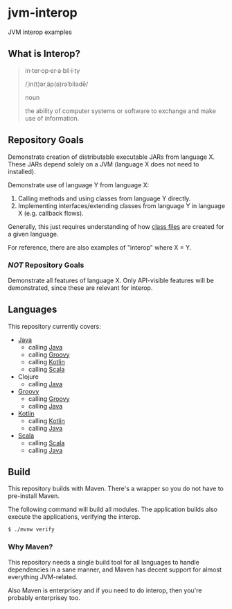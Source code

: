 # jvm-interop

JVM interop examples

## What is Interop?

>in·ter·op·er·a·bil·i·ty
>
>/ˌin(t)ərˌäp(ə)rəˈbilədē/
>
>noun
>
>the ability of computer systems or software to exchange and make use of
>information.

## Repository Goals

Demonstrate creation of distributable executable JARs from language X. These
JARs depend solely on a JVM (language X does not need to installed).

Demonstrate use of language Y from language X:
  1. Calling methods and using classes from language Y directly.
  2. Implementing interfaces/extending classes from language Y in language X
    (e.g. callback flows).

Generally, this just requires understanding of how
[class files](https://docs.oracle.com/javase/specs/jvms/se11/html/jvms-4.html)
are created for a given language.

For reference, there are also examples of "interop" where X = Y.

### _NOT_ Repository Goals

Demonstrate all features of language X. Only API-visible features will be
demonstrated, since these are relevant for interop.

## Languages

This repository currently covers:
* [Java](libs/interop-java-lib)
  * calling [Java](apps/interop-java-app-java)
  * calling [Groovy](apps/interop-java-app-groovy)
  * calling [Kotlin](apps/interop-java-app-kotlin)
  * calling [Scala](apps/interop-java-app-scala)
* Clojure
  * calling [Java](apps/interop-clojure-app-java)
* [Groovy](libs/interop-groovy-lib)
  * calling [Groovy](apps/interop-groovy-app-groovy)
  * calling [Java](apps/interop-groovy-app-java)
* [Kotlin](libs/interop-kotlin-lib)
  * calling [Kotlin](apps/interop-kotlin-app-kotlin)
  * calling [Java](apps/interop-kotlin-app-java)
* [Scala](libs/interop-scala-lib)
  * calling [Scala](apps/interop-scala-app-scala)
  * calling [Java](apps/interop-scala-app-java)

## Build

This repository builds with Maven. There's a wrapper so you do not have to
pre-install Maven.

The following command will build all modules. The application builds also
execute the applications, verifying the interop.

```
$ ./mvnw verify
```

### Why Maven?

This repository needs a single build tool for all languages to handle
dependencies in a sane manner, and Maven has decent support for almost
everything JVM-related.

Also Maven is enterprisey and if you need to do interop, then you're probably
enterprisey too.
